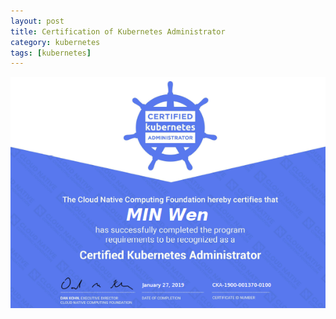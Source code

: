 ```yaml
---
layout: post
title: Certification of Kubernetes Administrator 
category: kubernetes
tags: [kubernetes]
---
```


![Got Certification of Kubernetes Administrator today](/public/img/cka.PNG)









